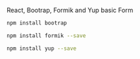 React, Bootrap, Formik and Yup basic Form


```sh
npm install bootrap
```

```sh
npm install formik --save
```
```sh
npm install yup --save
```

